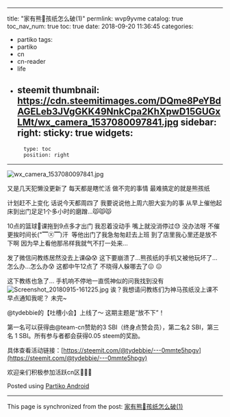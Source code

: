 
---
title: "家有熊🐻孩纸怎么破(1)"
permlink: wvp9yvme
catalog: true
toc_nav_num: true
toc: true
date: 2018-09-20 11:36:45
categories:
- partiko
tags:
- partiko
- cn
- cn-reader
- life
- steemit
thumbnail: https://cdn.steemitimages.com/DQme8PeYBdAGELeb3JVgGKK49NnkCpa2KhXpwD15GUGxLMt/wx_camera_1537080097841.jpg
sidebar:
    right:
        sticky: true
widgets:
    -
        type: toc
        position: right
---


![wx_camera_1537080097841.jpg](https://cdn.steemitimages.com/DQme8PeYBdAGELeb3JVgGKK49NnkCpa2KhXpwD15GUGxLMt/wx_camera_1537080097841.jpg)

又是几天犯懒没更新了
每天都是瞎忙活  做不完的事情
最难搞定的就是熊孩纸

计划赶不上变化
话说今天都周四了
我要说说他上周六胆大妄为的事
从早上催他起床到出门足足1个多小时的磨蹭...😾😾😾

10点的篮球🏀课拖到9点多才出门
我忍着没动手 嘴上就没消停过😓
没办法呀 不催更挨时间长("▔㉨▔)汗 
等他出门了我急匆匆赶去上班
到了店里我心里还是放不下啊
因为早上看他那吊样我就气不打一处来... 

发了微信问教练居然没去上课😱😰
这下要崩溃了...熊孩纸的手机又被他玩坏了...怎么办...怎么办😰
这都中午12点了
不晓得人躲哪去了😖 😖 

这下教练也急了...
手机响不停地一直慌神似的问我找到没有
![Screenshot_20180915-161225.jpg](https://cdn.steemitimages.com/DQmWHS6UjgH1L89XddKeKJdUj5dizHi8f1mZUEbiKSKTr3V/Screenshot_20180915-161225.jpg)
诶？我想请问教练们为神马孩纸没上课不早点通知我呢？
未完~

@tydebbie的【吐槽小会】上线了～ 
这期主题是“放不下”！

第一名可以获得由@team-cn赞助的3 SBI（终身点赞会员），第二名2 SBI，第三名 1 SBI。所有参与者都会获得0.05 steem的奖励。

具体查看活动链接：[https://steemit.com/@tydebbie/---0mmte5hpgv](https://steemit.com/@tydebbie/---0mmte5hpgv) 

欢迎亲们积极参加活跃cn区🤗🤗🤗
    

Posted using [Partiko Android](https://steemit.com/@partiko-android)

- - -

This page is synchronized from the post: [家有熊🐻孩纸怎么破(1)](https://steemit.com/@annepink/wvp9yvme)

